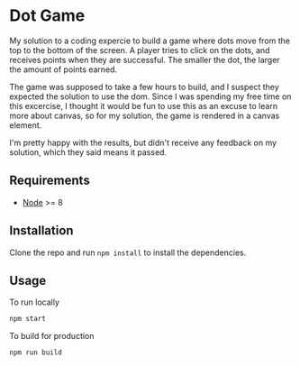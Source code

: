 # Dot Game

My solution to a coding expercie to build a game where dots move from the top to the bottom of the screen. A player tries to click
on the dots, and receives points when they are successful. The smaller the dot, the larger the amount of points earned.

The game was supposed to take a few hours to build, and I suspect they expected the solution to use the dom. Since I was spending my free time on this excercise, I thought it would be fun to use this as an excuse to learn more about canvas, so for my solution, the game is rendered in a canvas element.

I'm pretty happy with the results, but didn't receive any feedback on my solution, which they said means it passed.

## Requirements
* [Node](https://nodejs.org) >= 8

## Installation
Clone the repo and run `npm install` to install the dependencies.

## Usage
To run locally

```sh
npm start
```

To build for production
```sh
npm run build
